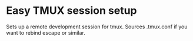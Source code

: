 # Easy TMUX session setup

Sets up a remote development session for tmux.
Sources .tmux.conf if you want to rebind escape or similar.
